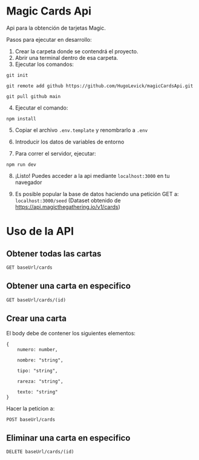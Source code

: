 # Magic Cards Api

Api para la obtención de tarjetas Magic.

Pasos para ejecutar en desarrollo:

1. Crear la carpeta donde se contendrá el proyecto.
2. Abrir una terminal dentro de esa carpeta.
3. Ejecutar los comandos:

```
git init
```

```
git remote add github https://github.com/HugoLevick/magicCardsApi.git
```

```
git pull github main
```

4. Ejecutar el comando:

```
npm install
```

5. Copiar el archivo `.env.template` y renombrarlo a `.env`

6. Introducir los datos de variables de entorno

7. Para correr el servidor, ejecutar:

```
npm run dev
```

8. ¡Listo! Puedes acceder a la api mediante `localhost:3000` en tu navegador

9. Es posible popular la base de datos haciendo una petición GET a: `localhost:3000/seed` (Dataset obtenido de https://api.magicthegathering.io/v1/cards)

# Uso de la API

## Obtener todas las cartas

```
GET baseUrl/cards
```

## Obtener una carta en especifico

```
GET baseUrl/cards/(id)
```

## Crear una carta

El body debe de contener los siguientes elementos:

```
{
    numero: number,

    nombre: "string",

    tipo: "string",

    rareza: "string",

    texto: "string"
}
```

Hacer la peticion a:

```
POST baseUrl/cards
```

## Eliminar una carta en especifico

```
DELETE baseUrl/cards/(id)
```
